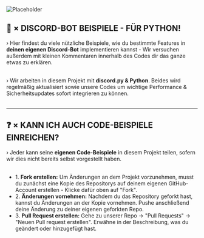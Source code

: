 ![Placeholder](https://i.imgur.com/sfwHCN8.png)

<h2><strong>🤖 × DISCORD-BOT BEISPIELE - FÜR PYTHON!</strong></h4>
› Hier findest du viele nützliche Beispiele, wie du bestimmte Features in <strong>deinen eigenen Discord-Bot</strong> implementieren kannst - Wir versuchen außerdem mit kleinen Kommentaren innerhalb des Codes dir das ganze etwas zu erklären. <br /><br />

› Wir arbeiten in diesem Projekt mit <strong>discord.py & Python</strong>. Beides wird regelmäßig aktualisiert sowie unsere Codes um wichtige Performance & Sicherheitsupdates sofort integrieren zu können.
<br /><br /><hr>
<h2><strong>❓ × KANN ICH AUCH CODE-BEISPIELE EINREICHEN?</strong></h4>
› Jeder kann seine <strong>eigenen Code-Beispiele</strong> in diesem Projekt teilen, sofern wir dies nicht bereits selbst vorgestellt haben. <br /><br />
<ul>
<li>1. <strong>Fork erstellen:</strong> Um Änderungen an dem Projekt vorzunehmen, musst du zunächst eine Kopie des Repositorys auf deinem eigenen GitHub-Account erstellen - Klicke dafür oben auf "Fork".</li>
<li>2. <strong>Änderungen vornehmen:</strong> Nachdem du das Repository geforkt hast, kannst du Änderungen an der Kopie vornehmen. Pushe anschließend deine Änderung zu deiner eigenen geforkten Repo.</li>
<li>3. <strong>Pull Request erstellen:</strong> Gehe zu unserer Repo -> "Pull Requests" -> "Neuen Pull request erstellen". Erwähne in der Beschreibung, was du geändert oder hinzugefügt hast.</li>
